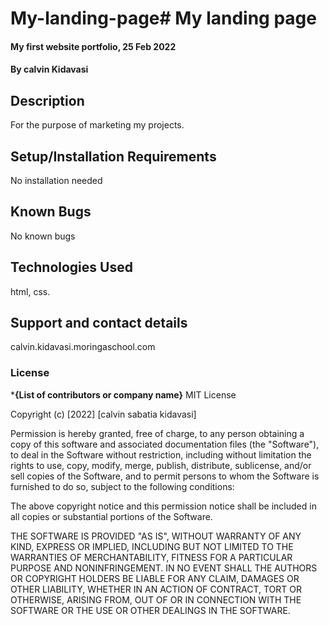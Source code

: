 # My-landing-page# My landing page
#### My first website portfolio, 25 Feb 2022
#### By **calvin Kidavasi**
## Description
For the purpose of marketing my projects. 
## Setup/Installation Requirements
No installation needed
## Known Bugs
No known bugs 
## Technologies Used
html, css.
## Support and contact details
calvin.kidavasi.moringaschool.com
### License
***{List of contributors or company name}**
 MIT License

Copyright (c) [2022] [calvin sabatia kidavasi]

Permission is hereby granted, free of charge, to any person obtaining a copy
of this software and associated documentation files (the "Software"), to deal
in the Software without restriction, including without limitation the rights
to use, copy, modify, merge, publish, distribute, sublicense, and/or sell
copies of the Software, and to permit persons to whom the Software is
furnished to do so, subject to the following conditions:

The above copyright notice and this permission notice shall be included in all
copies or substantial portions of the Software.

THE SOFTWARE IS PROVIDED "AS IS", WITHOUT WARRANTY OF ANY KIND, EXPRESS OR
IMPLIED, INCLUDING BUT NOT LIMITED TO THE WARRANTIES OF MERCHANTABILITY,
FITNESS FOR A PARTICULAR PURPOSE AND NONINFRINGEMENT. IN NO EVENT SHALL THE
AUTHORS OR COPYRIGHT HOLDERS BE LIABLE FOR ANY CLAIM, DAMAGES OR OTHER
LIABILITY, WHETHER IN AN ACTION OF CONTRACT, TORT OR OTHERWISE, ARISING FROM,
OUT OF OR IN CONNECTION WITH THE SOFTWARE OR THE USE OR OTHER DEALINGS IN THE
SOFTWARE.
 
